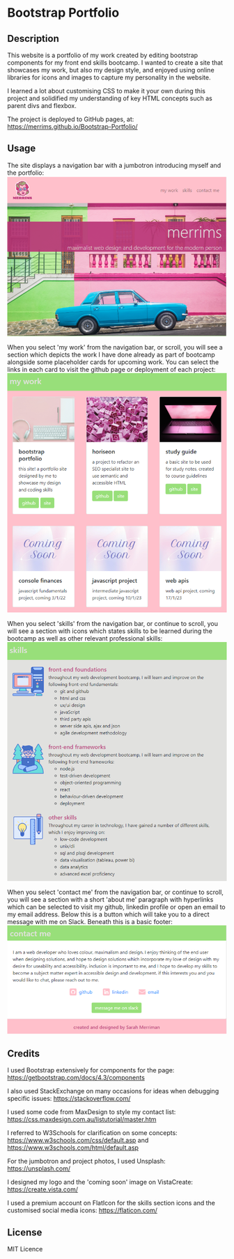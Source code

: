 # Bootstrap Portfolio

## Description

This website is a portfolio of my work created by editing bootstrap components for my front end skills bootcamp. I wanted to create a site that showcases my work, but also my design style, and enjoyed using online libraries for icons and images to capture my personality in the website.

I learned a lot about customising CSS to make it your own during this project and solidified my understanding of key HTML concepts such as parent divs and flexbox.

The project is deployed to GitHub pages, at: https://merrims.github.io/Bootstrap-Portfolio/

## Usage

The site displays a navigation bar with a jumbotron introducing myself and the portfolio:
![jumbotron and navigation screenshot](assets/images/jumbotron.png)

When you select 'my work' from the navigation bar, or scroll, you will see a section which depicts the work I have done already as part of bootcamp alongside some placeholder cards for upcoming work. You can select the links in each card to visit the github page or deployment of each project:
![work section screenshot](assets/images/mywork.png)

When you select 'skills' from the navigation bar, or continue to scroll, you will see a section with icons which states skills to be learned during the bootcamp as well as other relevant professional skills:
![skills section screenshot](assets/images/skills.png)

When you select 'contact me' from the navigation bar, or continue to scroll, you will see a section with a short 'about me' paragraph with hyperlinks which can be selected to visit my github, linkedin profile or open an email to my email address. Below this is a button which will take you to a direct message with me on Slack. Beneath this is a basic footer:
![contact section and footer screenshot](assets/images/contact.png)

## Credits

I used Bootstrap extensively for components for the page: https://getbootstrap.com/docs/4.3/components

I also used StackExchange on many occasions for ideas when debugging specific issues: https://stackoverflow.com/

I used some code from MaxDesign to style my contact list: https://css.maxdesign.com.au/listutorial/master.htm

I referred to W3Schools for clarification on some concepts: https://www.w3schools.com/css/default.asp and https://www.w3schools.com/html/default.asp


For the jumbotron and project photos, I used Unsplash: https://unsplash.com/

I designed my logo and the 'coming soon' image on VistaCreate: https://create.vista.com/

I used a premium account on FlatIcon for the skills section icons and the customised social media icons: https://flaticon.com/

## License

MIT Licence